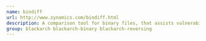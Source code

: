 ```yaml
---
name: bindiff
url: http://www.zynamics.com/bindiff.html
description: A comparison tool for binary files, that assists vulnerability researchers and engineers to quickly find differences and similarities in disassembled code.
group: blackarch blackarch-binary blackarch-reversing
---
```

